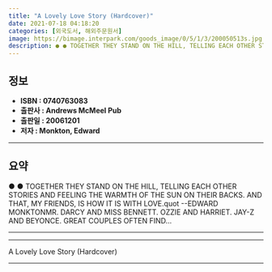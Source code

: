 ```yaml
---
title: "A Lovely Love Story (Hardcover)"
date: 2021-07-18 04:18:20
categories: [외국도서, 해외주문원서]
image: https://bimage.interpark.com/goods_image/0/5/1/3/200050513s.jpg
description: ● ● TOGETHER THEY STAND ON THE HILL, TELLING EACH OTHER STORIES AND FEELING THE WARMTH OF THE SUN ON THEIR BACKS. AND THAT, MY FRIENDS, IS HOW IT IS WITH LOVE
---
```


## **정보**

- **ISBN : 0740763083**
- **출판사 : Andrews McMeel Pub**
- **출판일 : 20061201**
- **저자 : Monkton, Edward**

------



## **요약**

●  ●  TOGETHER THEY STAND ON THE HILL, TELLING EACH OTHER STORIES AND FEELING THE WARMTH OF THE SUN ON THEIR BACKS. AND THAT, MY FRIENDS, IS HOW IT IS WITH LOVE.quot --EDWARD MONKTONMR. DARCY AND MISS BENNETT. OZZIE AND HARRIET. JAY-Z AND BEYONCE. GREAT COUPLES OFTEN FIND... 

------



------


A Lovely Love Story (Hardcover) 

------


